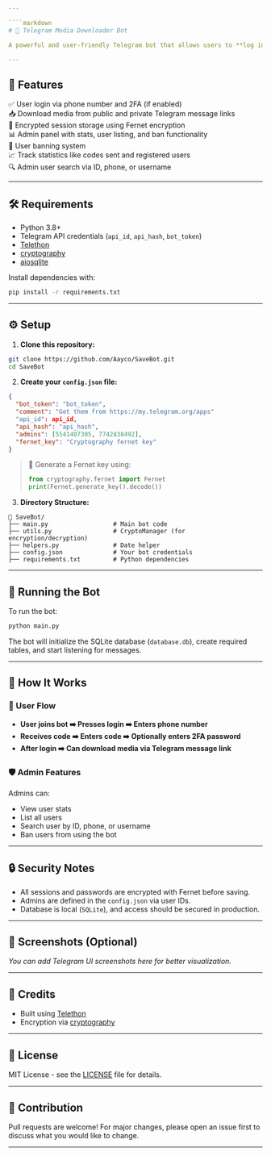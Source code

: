 ```yaml
---

````markdown
# 🤖 Telegram Media Downloader Bot

A powerful and user-friendly Telegram bot that allows users to **log in with their own accounts** and **download media from message links** — all via a secure interface and admin dashboard.

---
```


## 🌟 Features

✅ User login via phone number and 2FA (if enabled)  
📥 Download media from public and private Telegram message links  
🔐 Encrypted session storage using Fernet encryption  
📊 Admin panel with stats, user listing, and ban functionality  
🚫 User banning system  
📈 Track statistics like codes sent and registered users  
🔍 Admin user search via ID, phone, or username

---

## 🛠️ Requirements

- Python 3.8+
- Telegram API credentials (`api_id`, `api_hash`, `bot_token`)
- [Telethon](https://github.com/LonamiWebs/Telethon)
- [cryptography](https://cryptography.io/)
- [aiosqlite](https://github.com/omnilib/aiosqlite)

Install dependencies with:

```bash
pip install -r requirements.txt
````

---

## ⚙️ Setup

1. **Clone this repository:**

```bash
git clone https://github.com/Aayco/SaveBot.git
cd SaveBot
```

2. **Create your `config.json` file:**

```json
{
  "bot_token": "bot_token",
  "comment": "Get them from https://my.telegram.org/apps"
  "api_id": api_id,
  "api_hash": "api_hash",
  "admins": [5541407305, 7742838492],
  "fernet_key": "Cryptography fernet key"
}
```

> 🔐 Generate a Fernet key using:
>
> ```python
> from cryptography.fernet import Fernet
> print(Fernet.generate_key().decode())
> ```

3. **Directory Structure:**

```
📁 SaveBot/
├── main.py                  # Main bot code
├── utils.py                 # CryptoManager (for encryption/decryption)
├── helpers.py               # Date helper
├── config.json              # Your bot credentials
├── requirements.txt         # Python dependencies
```

---

## 🚀 Running the Bot

To run the bot:

```bash
python main.py
```

The bot will initialize the SQLite database (`database.db`), create required tables, and start listening for messages.

---

## 🔐 How It Works

### 👤 User Flow

* **User joins bot ➡️ Presses login ➡️ Enters phone number**
* **Receives code ➡️ Enters code ➡️ Optionally enters 2FA password**
* **After login ➡️ Can download media via Telegram message link**

### 🛡 Admin Features

Admins can:

* View user stats
* List all users
* Search user by ID, phone, or username
* Ban users from using the bot

---

## 🔒 Security Notes

* All sessions and passwords are encrypted with Fernet before saving.
* Admins are defined in the `config.json` via user IDs.
* Database is local (`SQLite`), and access should be secured in production.

---

## 📸 Screenshots (Optional)

*You can add Telegram UI screenshots here for better visualization.*

---

## 🧠 Credits

* Built using [Telethon](https://github.com/LonamiWebs/Telethon)
* Encryption via [cryptography](https://cryptography.io/)

---

## 📝 License

MIT License - see the [LICENSE](LICENSE) file for details.

---

## 🤝 Contribution

Pull requests are welcome! For major changes, please open an issue first to discuss what you would like to change.

---